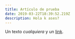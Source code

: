 ```yaml
---
title: Artículo de prueba
date: 2019-03-22T18:39:52.219Z
description: Hola k ases?
---
```

Un texto _cualquiera_ y un [link](https://www.google.es).
